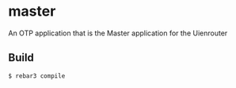master
=====

An OTP application that is the Master application for the Uienrouter

Build
-----

    $ rebar3 compile
